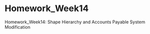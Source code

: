 Homework_Week14
===============

Homework_Week14: Shape Hierarchy and Accounts Payable System Modification
